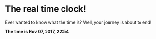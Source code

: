 # The real time clock!

Ever wanted to know what the time is? Well, your journey is about to end!

**The time is Nov 07, 2017, 22:54**